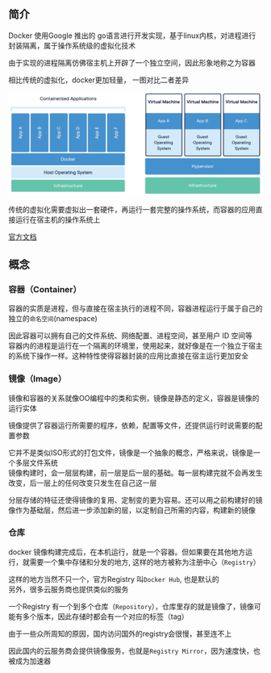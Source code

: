 
## 简介
Docker 使用Google 推出的 go语言进行开发实现，基于linux内核，对进程进行封装隔离，属于操作系统级的虚拟化技术

由于实现的进程隔离仿佛宿主机上开辟了一个独立空间，因此形象地称之为容器

相比传统的虚拟化，docker更加轻量， 一图对比二者差异

![docker vs vm](img/docker-containerized-and-vm-transparent-bg.png)

传统的虚拟化需要虚拟出一套硬件，再运行一套完整的操作系统，而容器的应用直接运行在宿主机的操作系统上

[官方文档](https://docs.docker.com/install/overview/)

## 概念
### 容器（Container）
容器的实质是进程，但与直接在宿主执行的进程不同，容器进程运行于属于自己的独立的`命名空间`(namespace)  

因此容器可以拥有自己的文件系统、网络配置、进程空间，甚至用户 ID 空间等  
容器内的进程是运行在一个隔离的环境里，使用起来，就好像是在一个独立于宿主的系统下操作一样。这种特性使得容器封装的应用比直接在宿主运行更加安全

### 镜像（Image）
镜像和容器的关系就像OO编程中的类和实例，镜像是静态的定义，容器是镜像的运行实体  

镜像提供了容器运行所需要的程序，依赖，配置等文件，还提供运行时说需要的配置参数

它并不是类似ISO形式的打包文件，镜像是一个抽象的概念，严格来说，镜像是一个多层文件系统  
镜像构建时，会一层层构建，前一层是后一层的基础。每一层构建完就不会再发生改变，后一层上的任何改变只发生在自己这一层

分层存储的特征还使得镜像的复用、定制变的更为容易。还可以用之前构建好的镜像作为基础层，然后进一步添加新的层，以定制自己所需的内容，构建新的镜像

### 仓库
docker 镜像构建完成后，在本机运行，就是一个容器。但如果要在其他地方运行，就需要一个集中存储和分发的地方, 这样的地方被称为注册中心（`Registry`）

这样的地方当然不只一个，官方Registry 叫`Docker Hub`, 也是默认的  
另外，很多云服务商也提供类似的服务  

一个Registry 有一个到多个仓库（`Repository`），仓库里存的就是镜像了，镜像可能有多个版本，因此存储时都会有一个对应的标签（tag）

由于一些众所周知的原因，国内访问国外的registry会很慢，甚至连不上  

因此国内的云服务商会提供镜像服务，也就是`Registry Mirror`，因为速度快，也被成为加速器


